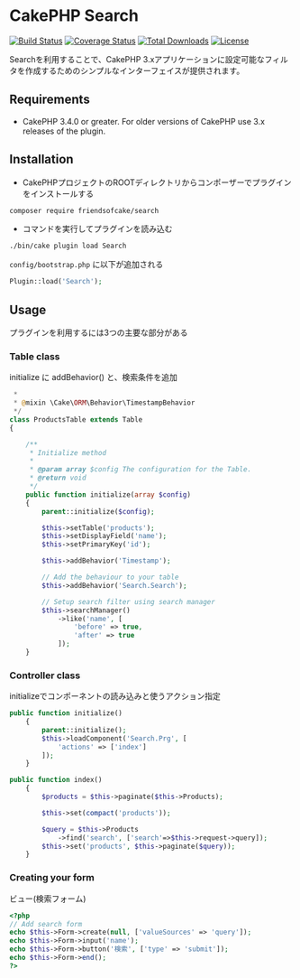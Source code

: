 # CakePHP Search

[![Build Status](https://img.shields.io/travis/FriendsOfCake/search/master.svg?style=flat-square)](https://travis-ci.org/FriendsOfCake/search)
[![Coverage Status](https://img.shields.io/codecov/c/github/FriendsOfCake/search.svg?style=flat-square)](https://codecov.io/github/FriendsOfCake/search)
[![Total Downloads](https://img.shields.io/packagist/dt/friendsofcake/search.svg?style=flat-square)](https://packagist.org/packages/friendsofcake/search)
[![License](https://img.shields.io/badge/license-MIT-blue.svg?style=flat-square)](https://packagist.org/packages/friendsofcake/search)

Searchを利用することで、CakePHP 3.xアプリケーションに設定可能なフィルタを作成するためのシンプルなインターフェイスが提供されます。

## Requirements

* CakePHP 3.4.0 or greater. For older versions of CakePHP use 3.x releases of
the plugin.

## Installation

* CakePHPプロジェクトのROOTディレクトリからコンポーザーでプラグインをインストールする

```sh
composer require friendsofcake/search
```

* コマンドを実行してプラグインを読み込む

```sh
./bin/cake plugin load Search
```

`config/bootstrap.php` に以下が追加される

```php
Plugin::load('Search');
```

## Usage

プラグインを利用するには3つの主要な部分がある

### Table class

initialize に addBehavior() と、検索条件を追加

```php
 *
 * @mixin \Cake\ORM\Behavior\TimestampBehavior
 */
class ProductsTable extends Table
{

    /**
     * Initialize method
     *
     * @param array $config The configuration for the Table.
     * @return void
     */
    public function initialize(array $config)
    {
        parent::initialize($config);

        $this->setTable('products');
        $this->setDisplayField('name');
        $this->setPrimaryKey('id');

        $this->addBehavior('Timestamp');

        // Add the behaviour to your table
        $this->addBehavior('Search.Search');

        // Setup search filter using search manager
        $this->searchManager()
            ->like('name', [
                'before' => true,
                'after' => true
            ]);
    }
```

### Controller class
initializeでコンポーネントの読み込みと使うアクション指定

```php
public function initialize()
    {
        parent::initialize();
        $this->loadComponent('Search.Prg', [
            'actions' => ['index']
        ]);
    }

public function index()
    {
        $products = $this->paginate($this->Products);

        $this->set(compact('products'));

        $query = $this->Products
            ->find('search', ['search'=>$this->request->query]);
        $this->set('products', $this->paginate($query));
    }
```

### Creating your form
ビュー(検索フォーム)

```php
<?php
// Add search form
echo $this->Form->create(null, ['valueSources' => 'query']);
echo $this->Form->input('name');
echo $this->Form->button('検索', ['type' => 'submit']);
echo $this->Form->end();
?>
```
